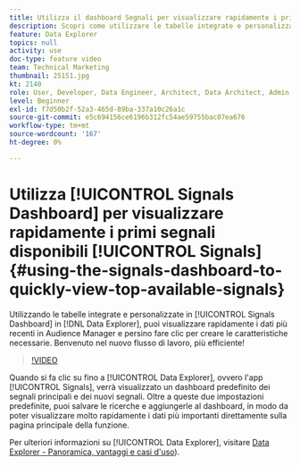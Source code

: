 ```yaml
---
title: Utilizza il dashboard Segnali per visualizzare rapidamente i primi segnali disponibili
description: Scopri come utilizzare le tabelle integrate e personalizzate nel dashboard Segnali di Data Explorer. Puoi vedere rapidamente i dati più recenti in arrivo in Audience Manager e persino fare clic su per creare caratteristiche, in base alle esigenze. Benvenuto nel nuovo flusso di lavoro, più efficiente!
feature: Data Explorer
topics: null
activity: use
doc-type: feature video
team: Technical Marketing
thumbnail: 25151.jpg
kt: 2140
role: User, Developer, Data Engineer, Architect, Data Architect, Admin, Leader
level: Beginner
exl-id: f7d50b2f-52a3-465d-89ba-337a10c26a1c
source-git-commit: e5c694156ce6196b312fc54ae59755bac07ea676
workflow-type: tm+mt
source-wordcount: '167'
ht-degree: 0%

---
```


# Utilizza [!UICONTROL Signals Dashboard] per visualizzare rapidamente i primi segnali disponibili [!UICONTROL Signals] {#using-the-signals-dashboard-to-quickly-view-top-available-signals}

Utilizzando le tabelle integrate e personalizzate in [!UICONTROL Signals Dashboard] in [!DNL Data Explorer], puoi visualizzare rapidamente i dati più recenti in Audience Manager e persino fare clic per creare le caratteristiche necessarie. Benvenuto nel nuovo flusso di lavoro, più efficiente!

>[!VIDEO](https://video.tv.adobe.com/v/25151/?quality=12)

Quando si fa clic su fino a [!UICONTROL Data Explorer], ovvero l&#39;app [!UICONTROL Signals], verrà visualizzato un dashboard predefinito dei segnali principali e dei nuovi segnali. Oltre a queste due impostazioni predefinite, puoi salvare le ricerche e aggiungerle al dashboard, in modo da poter visualizzare molto rapidamente i dati più importanti direttamente sulla pagina principale della funzione.

Per ulteriori informazioni su [!UICONTROL Data Explorer], visitare [Data Explorer - Panoramica, vantaggi e casi d&#39;uso](https://experienceleague.adobe.com/docs/audience-manager/user-guide/features/data-explorer/data-explorer-overview.html?lang=en)).
